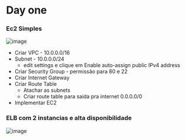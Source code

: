 # Day one

### Ec2 Simples
![image](https://github.com/user-attachments/assets/fa22943b-c3d9-449a-9f93-b21f0547246f)


 - Criar VPC - 10.0.0.0/16
 - Subnet - 10.0.0.0/24
     - edit settings e clique em Enable auto-assign public IPv4 address
 - Criar Security Group - permissão para 80 e 22
 - Criar Internet Gateway
 - Criar Route Table
    - Atachar as subnets
    - Criar route table para saida pra internet 0.0.0.0/0
 - Implementar EC2
   

### ELB com 2 instancias e alta disponibilidade
![image](https://github.com/user-attachments/assets/167bbca7-3b01-4956-9442-42afbcfbcae4)

